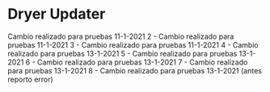 # Dryer Updater
Cambio realizado para pruebas 11-1-2021
2 - Cambio realizado para pruebas 11-1-2021
3 - Cambio realizado para pruebas 11-1-2021
4 - Cambio realizado para pruebas 13-1-2021
5 - Cambio realizado para pruebas 13-1-2021
6 - Cambio realizado para pruebas 13-1-2021
7 - Cambio realizado para pruebas 13-1-2021
8 - Cambio realizado para pruebas 13-1-2021 (antes reporto error)
